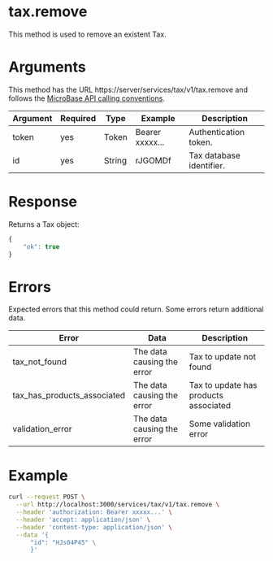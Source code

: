 # tax.remove

This method is used to remove an existent Tax.

# Arguments

This method has the URL https://server/services/tax/v1/tax.remove and
follows the [MicroBase API calling conventions](../calling-conventions.html).

Argument | Required | Type | Example | Description
---------|----------|------|---------|------------
token        | yes | Token    | Bearer xxxxx... | Authentication token.
id           | yes  | String  | rJGOMDf         | Tax database identifier.

# Response

Returns a Tax object:

```javascript
{
    "ok": true
}
```

# Errors

Expected errors that this method could return. Some errors return additional data.

Error | Data | Description
------|------|------------
tax_not_found | The data causing the error | Tax to update not found
tax_has_products_associated | The data causing the error | Tax to update has products associated
validation_error | The data causing the error | Some validation error

# Example

```bash
curl --request POST \
  --url http://localhost:3000/services/tax/v1/tax.remove \
  --header 'authorization: Bearer xxxxx...' \
  --header 'accept: application/json' \
  --header 'content-type: application/json' \
  --data '{
      "id": "HJs04P45" \
      }'
```
